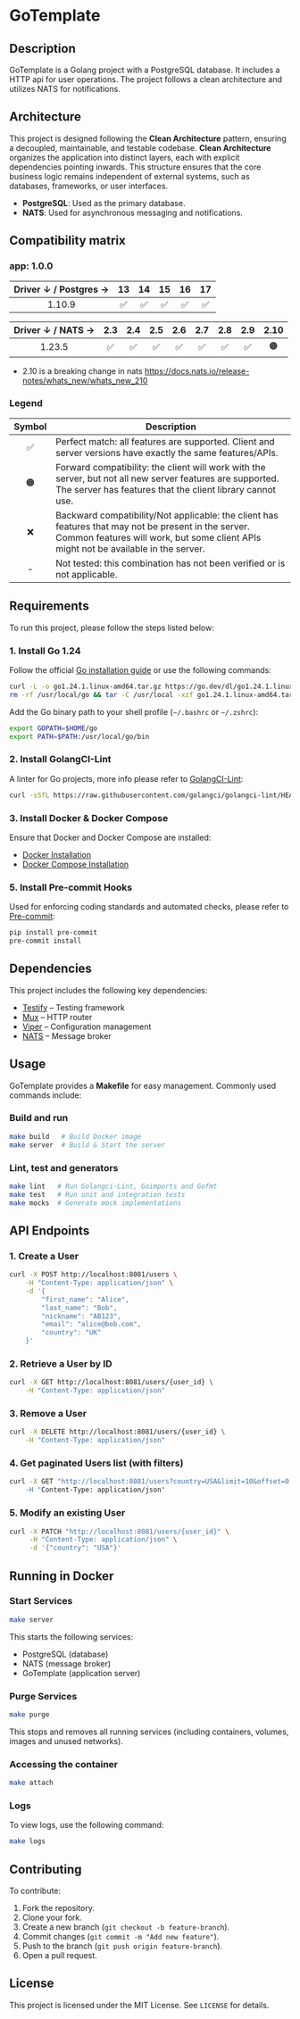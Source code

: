 # GoTemplate

## Description
GoTemplate is a Golang project with a PostgreSQL database. It includes a HTTP api for user operations. The project follows a clean architecture and utilizes NATS for notifications.

## Architecture
This project is designed following the **Clean Architecture** pattern, ensuring a decoupled, maintainable, and testable codebase. **Clean Architecture** organizes the application into distinct layers, each with explicit dependencies pointing inwards. This structure ensures that the core business logic remains independent of external systems, such as databases, frameworks, or user interfaces.

- **PostgreSQL**: Used as the primary database.
- **NATS**: Used for asynchronous messaging and notifications.

## Compatibility matrix

### app: 1.0.0

| Driver ↓ / Postgres → | 13 | 14 | 15 | 16 | 17 |
|:--------------------:|:---:|:---:|:---:|:---:|:---:|
| 1.10.9               | ✅  | ✅  | ✅  | ✅  | ✅  |

| Driver ↓ / NATS → | 2.3 | 2.4 | 2.5 | 2.6 | 2.7 | 2.8 | 2.9 | 2.10 |
|:--------------------:|:---:|:---:|:---:|:---:|:---:|:---:|:---:|:---:|
| 1.23.5               | ✅  | ✅  | ✅  | ✅  | ✅  | ✅  | ✅  | 🟠  |

* 2.10 is a breaking change in nats https://docs.nats.io/release-notes/whats_new/whats_new_210

### Legend

| Symbol | Description |
|:------:|-------------|
| ✅     | Perfect match: all features are supported. Client and server versions have exactly the same features/APIs. |
| 🟠     | Forward compatibility: the client will work with the server, but not all new server features are supported. The server has features that the client library cannot use. |
| ❌     | Backward compatibility/Not applicable: the client has features that may not be present in the server. Common features will work, but some client APIs might not be available in the server. |
| -      | Not tested: this combination has not been verified or is not applicable. |

## Requirements
To run this project, please follow the steps listed below:

### 1. Install Go 1.24
Follow the official [Go installation guide](https://go.dev/doc/install) or use the following commands:

```sh
curl -L -o go1.24.1.linux-amd64.tar.gz https://go.dev/dl/go1.24.1.linux-amd64.tar.gz
rm -rf /usr/local/go && tar -C /usr/local -xzf go1.24.1.linux-amd64.tar.gz && rm go1.24.1.linux-amd64.tar.gz
```
Add the Go binary path to your shell profile (`~/.bashrc` or `~/.zshrc`):
```sh
export GOPATH=$HOME/go
export PATH=$PATH:/usr/local/go/bin
```

### 2. Install GolangCI-Lint
A linter for Go projects, more info please refer to [GolangCI-Lint](https://golangci-lint.run/welcome/install/):
```sh
curl -sSfL https://raw.githubusercontent.com/golangci/golangci-lint/HEAD/install.sh | sh -s -- -b $(go env GOPATH)/bin v1.64.6
```

### 3. Install Docker & Docker Compose
Ensure that Docker and Docker Compose are installed:
- [Docker Installation](https://docs.docker.com/get-docker/)
- [Docker Compose Installation](https://docs.docker.com/compose/install/)

### 5. Install Pre-commit Hooks
Used for enforcing coding standards and automated checks, please refer to [Pre-commit](https://pre-commit.com/):
```sh
pip install pre-commit
pre-commit install
```

## Dependencies
This project includes the following key dependencies:
- [Testify](https://github.com/stretchr/testify) – Testing framework
- [Mux](https://github.com/gorilla/mux) – HTTP router
- [Viper](https://github.com/spf13/viper) – Configuration management
- [NATS](https://nats.io/) – Message broker

## Usage
GoTemplate provides a **Makefile** for easy management. Commonly used commands include:

### Build and run
```sh
make build   # Build Docker image
make server  # Build & Start the server
```

### Lint, test and generators
```sh
make lint   # Run Golangci-Lint, Goimports and Gofmt
make test   # Run unit and integration tests
make mocks  # Generate mock implementations
```

## API Endpoints
### **1. Create a User**
```sh
curl -X POST http://localhost:8081/users \
    -H "Content-Type: application/json" \
    -d '{
        "first_name": "Alice",
        "last_name": "Bob",
        "nickname": "AB123",
        "email": "alice@bob.com",
        "country": "UK"
    }'
```

### **2. Retrieve a User by ID**
```sh
curl -X GET http://localhost:8081/users/{user_id} \
    -H "Content-Type: application/json"
```

### **3. Remove a User**
```sh
curl -X DELETE http://localhost:8081/users/{user_id} \
    -H "Content-Type: application/json"
```

### **4. Get paginated Users list (with filters)**
```sh
curl -X GET "http://localhost:8081/users?country=USA&limit=10&offset=0 \
    -H "Content-Type: application/json"
```

### **5. Modify an existing User**
```sh
curl -X PATCH "http://localhost:8081/users/{user_id}" \
     -H "Content-Type: application/json" \
     -d '{"country": "USA"}'
```

## Running in Docker
### **Start Services**
```sh
make server
```
This starts the following services:
- PostgreSQL (database)
- NATS (message broker)
- GoTemplate (application server)

### **Purge Services**
```sh
make purge
```
This stops and removes all running services (including containers, volumes, images and unused networks).

### **Accessing the container**
```sh
make attach
```

### Logs
To view logs, use the following command:
```sh
make logs
```

## Contributing
To contribute:
1. Fork the repository.
2. Clone your fork.
3. Create a new branch (`git checkout -b feature-branch`).
4. Commit changes (`git commit -m "Add new feature"`).
5. Push to the branch (`git push origin feature-branch`).
6. Open a pull request.

## License
This project is licensed under the MIT License. See `LICENSE` for details.
